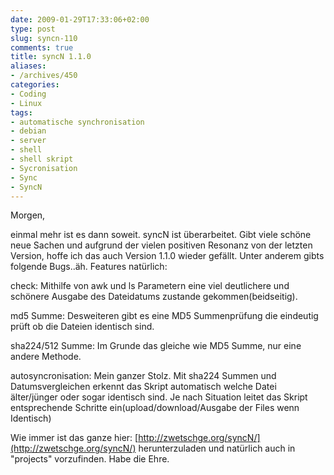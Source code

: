 ```yaml
---
date: 2009-01-29T17:33:06+02:00
type: post
slug: syncn-110
comments: true
title: syncN 1.1.0
aliases:
- /archives/450
categories:
- Coding
- Linux
tags:
- automatische synchronisation
- debian
- server
- shell
- shell skript
- Sycronisation
- Sync
- SyncN
---
```


Morgen,

einmal mehr ist es dann soweit. syncN ist überarbeitet. Gibt viele schöne neue Sachen und aufgrund der vielen positiven Resonanz von der letzten Version, hoffe ich das auch Version 1.1.0 wieder gefällt. Unter anderem gibts folgende Bugs..äh. Features natürlich:

check: Mithilfe von awk und ls Parametern eine viel deutlichere und schönere Ausgabe des Dateidatums zustande gekommen(beidseitig).

md5 Summe: Desweiteren gibt es eine MD5 Summenprüfung die eindeutig prüft ob die Dateien identisch sind.

sha224/512 Summe: Im Grunde das gleiche wie MD5 Summe, nur eine andere Methode.

autosyncronisation: Mein ganzer Stolz. Mit sha224 Summen und Datumsvergleichen erkennt das Skript automatisch welche Datei älter/jünger oder sogar identisch sind. Je nach Situation leitet das Skript entsprechende Schritte ein(upload/download/Ausgabe der Files wenn Identisch)

Wie immer ist das ganze hier: [http://zwetschge.org/syncN/](http://zwetschge.org/syncN/) herunterzuladen und natürlich auch in "projects" vorzufinden.
Habe die Ehre.
